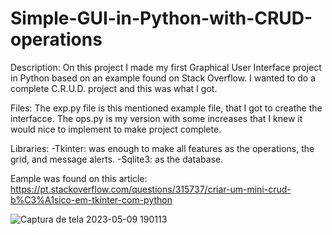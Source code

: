# Simple-GUI-in-Python-with-CRUD-operations

Description:
On this project I made my first Graphical User Interface project in Python based on an example found on Stack Overflow.
I wanted to do a complete C.R.U.D. project and this was what I got.


Files: 
The exp.py file is this mentioned example file, that I got to creathe the interfacce. 
The ops.py is my version with some increases that I knew it would nice to implement to make project complete. 

Libraries:
-Tkinter: was enough to make all features as the operations, the grid, and message alerts.
-Sqlite3: as the database. 


Eample was found on this article:
https://pt.stackoverflow.com/questions/315737/criar-um-mini-crud-b%C3%A1sico-em-tkinter-com-python

![Captura de tela 2023-05-09 190113](https://github.com/TiagusFR/Simple-GUI-in-Python-with-CRUD-operations/assets/124302337/d8f5d385-3b5c-4f1e-a191-a45c21b0f387)
